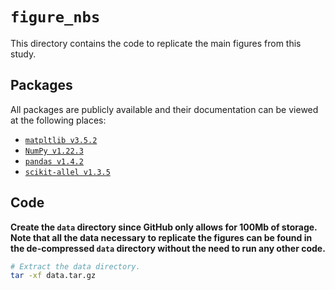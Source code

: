 # `figure_nbs`

This directory contains the code to replicate the main figures from this study.

## Packages

All packages are publicly available and their documentation can be viewed at the following places:

- [`matpltlib v3.5.2`](https://matplotlib.org/)
- [`NumPy v1.22.3`](https://numpy.org/doc/stable/reference/index.html)
- [`pandas v1.4.2`](https://pandas.pydata.org/docs/)
- [`scikit-allel v1.3.5`](https://scikit-allel.readthedocs.io/en/stable/index.html)

## Code

__Create the `data` directory since GitHub only allows for 100Mb of storage. Note that all the data necessary to replicate the figures can be found in the de-compressed `data` directory without the need to run any other code.__

```bash
# Extract the data directory.
tar -xf data.tar.gz
```